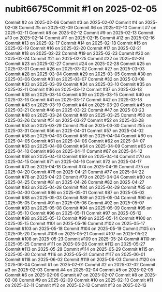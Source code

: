 # nubit6675Commit #1 on 2025-02-05
Commit #2 on 2025-02-06
Commit #3 on 2025-02-07
Commit #4 on 2025-02-08
Commit #5 on 2025-02-09
Commit #6 on 2025-02-10
Commit #7 on 2025-02-11
Commit #8 on 2025-02-12
Commit #9 on 2025-02-13
Commit #10 on 2025-02-14
Commit #11 on 2025-02-15
Commit #12 on 2025-02-16
Commit #13 on 2025-02-17
Commit #14 on 2025-02-18
Commit #15 on 2025-02-19
Commit #16 on 2025-02-20
Commit #17 on 2025-02-21
Commit #18 on 2025-02-22
Commit #19 on 2025-02-23
Commit #20 on 2025-02-24
Commit #21 on 2025-02-25
Commit #22 on 2025-02-26
Commit #23 on 2025-02-27
Commit #24 on 2025-02-28
Commit #25 on 2025-03-01
Commit #26 on 2025-03-02
Commit #27 on 2025-03-03
Commit #28 on 2025-03-04
Commit #29 on 2025-03-05
Commit #30 on 2025-03-06
Commit #31 on 2025-03-07
Commit #32 on 2025-03-08
Commit #33 on 2025-03-09
Commit #34 on 2025-03-10
Commit #35 on 2025-03-11
Commit #36 on 2025-03-12
Commit #37 on 2025-03-13
Commit #38 on 2025-03-14
Commit #39 on 2025-03-15
Commit #40 on 2025-03-16
Commit #41 on 2025-03-17
Commit #42 on 2025-03-18
Commit #43 on 2025-03-19
Commit #44 on 2025-03-20
Commit #45 on 2025-03-21
Commit #46 on 2025-03-22
Commit #47 on 2025-03-23
Commit #48 on 2025-03-24
Commit #49 on 2025-03-25
Commit #50 on 2025-03-26
Commit #51 on 2025-03-27
Commit #52 on 2025-03-28
Commit #53 on 2025-03-29
Commit #54 on 2025-03-30
Commit #55 on 2025-03-31
Commit #56 on 2025-04-01
Commit #57 on 2025-04-02
Commit #58 on 2025-04-03
Commit #59 on 2025-04-04
Commit #60 on 2025-04-05
Commit #61 on 2025-04-06
Commit #62 on 2025-04-07
Commit #63 on 2025-04-08
Commit #64 on 2025-04-09
Commit #65 on 2025-04-10
Commit #66 on 2025-04-11
Commit #67 on 2025-04-12
Commit #68 on 2025-04-13
Commit #69 on 2025-04-14
Commit #70 on 2025-04-15
Commit #71 on 2025-04-16
Commit #72 on 2025-04-17
Commit #73 on 2025-04-18
Commit #74 on 2025-04-19
Commit #75 on 2025-04-20
Commit #76 on 2025-04-21
Commit #77 on 2025-04-22
Commit #78 on 2025-04-23
Commit #79 on 2025-04-24
Commit #80 on 2025-04-25
Commit #81 on 2025-04-26
Commit #82 on 2025-04-27
Commit #83 on 2025-04-28
Commit #84 on 2025-04-29
Commit #85 on 2025-04-30
Commit #86 on 2025-05-01
Commit #87 on 2025-05-02
Commit #88 on 2025-05-03
Commit #89 on 2025-05-04
Commit #90 on 2025-05-05
Commit #91 on 2025-05-06
Commit #92 on 2025-05-07
Commit #93 on 2025-05-08
Commit #94 on 2025-05-09
Commit #95 on 2025-05-10
Commit #96 on 2025-05-11
Commit #97 on 2025-05-12
Commit #98 on 2025-05-13
Commit #99 on 2025-05-14
Commit #100 on 2025-05-15
Commit #101 on 2025-05-16
Commit #102 on 2025-05-17
Commit #103 on 2025-05-18
Commit #104 on 2025-05-19
Commit #105 on 2025-05-20
Commit #106 on 2025-05-21
Commit #107 on 2025-05-22
Commit #108 on 2025-05-23
Commit #109 on 2025-05-24
Commit #110 on 2025-05-25
Commit #111 on 2025-05-26
Commit #112 on 2025-05-27
Commit #113 on 2025-05-28
Commit #114 on 2025-05-29
Commit #115 on 2025-05-30
Commit #116 on 2025-05-31
Commit #117 on 2025-06-01
Commit #118 on 2025-06-02
Commit #119 on 2025-06-03
Commit #120 on 2025-06-04
Commit #1 on 2025-02-01
Commit #2 on 2025-02-02
Commit #3 on 2025-02-03
Commit #4 on 2025-02-04
Commit #5 on 2025-02-05
Commit #6 on 2025-02-06
Commit #7 on 2025-02-07
Commit #8 on 2025-02-08
Commit #9 on 2025-02-09
Commit #10 on 2025-02-10
Commit #11 on 2025-02-11
Commit #12 on 2025-02-12
Commit #13 on 2025-02-13
